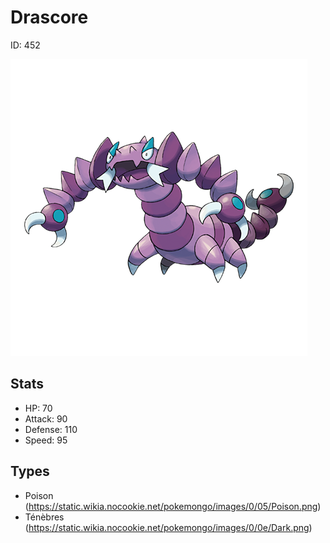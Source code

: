 # Drascore


ID: 452

![](https://raw.githubusercontent.com/PokeAPI/sprites/master/sprites/pokemon/other/official-artwork/452.png "Drascore")

## Stats


 - HP: 70
 - Attack: 90
 - Defense: 110
 - Speed: 95

## Types


 - Poison (https://static.wikia.nocookie.net/pokemongo/images/0/05/Poison.png)
 - Ténèbres (https://static.wikia.nocookie.net/pokemongo/images/0/0e/Dark.png)
